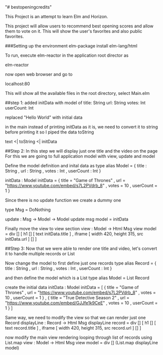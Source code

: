 "# bestopeningcredits"

This Project is an attempt to learn Elm and Horizon.

This project will allow users to recommend best opening scores and
allow them to vote on it. This will show the user's favorites and also
public favorites.

###Setting up the environment
elm-package install elm-lang/html

To run, execute elm-reactor in the application root director as

elm-reactor

now open web browser and go to

localhost:80

This will show all the available files in the root directory, select Main.elm

##step 1:
added initData with model of
title: String
url: String
votes: Int
userCount: Int

replaced "Hello World" with initial data

in the main instead of printing initData as it is, we need to convert
it to string before printing it so I piped the data toString

text <| toString <| initData

##Step 2:
In this step we will display just one title and the video on the page
For this we are going to full application model with view, update and model

Define the model definition and inital data as
type alias Model =
    { title : String
    , url : String
    , votes : Int
    , userCount : Int
    }


initData : Model
initData =
    { title = "Game of Thrones"
    , url = "https://www.youtube.com/embed/s7L2PVdrb_8"
    , votes = 10
    , userCount = 1
    }

Since there is no update function we create a dummy one

type Msg
    = DoNothing


update : Msg -> Model -> Model
update msg model =
    initData

Finally move the view to view section
view : Model -> Html Msg
view model =
    div []
        [ h1 [] [ text initData.title ]
        , iframe [ width 420, height 315, src initData.url ] []
        ]

##Step 3:
Now that we were able to render one title and video, let's convert it to
handle multiple records or List


Now change the model to first define just one records
type alias Record =
    { title : String
    , url : String
    , votes : Int
    , userCount : Int
    }

and then define the model which is a List
type alias Model =
    List Record

create the initial data
initData : Model
initData =
    [ { title = "Game of Thrones"
      , url = "https://www.youtube.com/embed/s7L2PVdrb_8"
      , votes = 10
      , userCount = 1
      }
    , { title = "True Detective Season 2"
      , url = "https://www.youtube.com/embed/GJJfe1k9CeE"
      , votes = 10
      , userCount = 1
      }
    ]

Same way, we need to modify the view so that we can render just
one Record
displayLine : Record -> Html Msg
displayLine record =
    div []
        [ h1 [] [ text record.title ]
        , iframe [ width 420, height 315, src record.url ] []
        ]

now modify the main view rendering looping through list of records using
List.map
view : Model -> Html Msg
view model =
    div []
        (List.map displayLine model)
